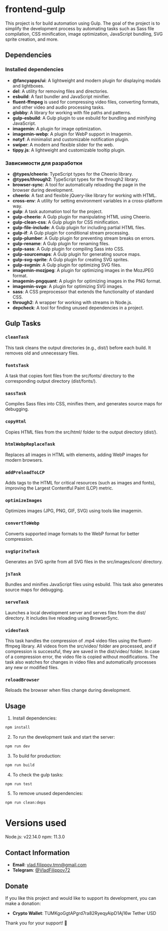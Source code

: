 # frontend-gulp

This project is for build automation using Gulp. The goal of the project is to simplify the development process by
automating tasks such as Sass file compilation, CSS minification, image optimization, JavaScript bundling, SVG sprite
creation, and more.

## Dependencies

### Installed dependencies

- **@fancyapps/ui**: A lightweight and modern plugin for displaying modals and lightboxes.
- **del**: A utility for removing files and directories.
- **esbuild**: A fast bundler and JavaScript minifier.
- **fluent-ffmpeg** is used for compressing video files, converting formats, and other video and audio processing tasks.
- **globby**: A library for working with file paths and patterns.
- **gulp-esbuild**: A Gulp plugin to use esbuild for bundling and minifying JavaScript.
- **imagemin**: A plugin for image optimization.
- **imagemin-webp**: A plugin for WebP support in Imagemin.
- **notyf**: A minimalist and customizable notification plugin.
- **swiper**: A modern and flexible slider for the web.
- **tippy.js**: A lightweight and customizable tooltip plugin.

### Зависимости для разработки

- **@types/cheerio**: TypeScript types for the Cheerio library.
- **@types/through2**: TypeScript types for the through2 library.
- **browser-sync**: A tool for automatically reloading the page in the browser during development.
- **cheerio**: A fast and flexible jQuery-like library for working with HTML.
- **cross-env**: A utility for setting environment variables in a cross-platform way.
- **gulp**: A task automation tool for the project.
- **gulp-cheerio**: A Gulp plugin for manipulating HTML using Cheerio.
- **gulp-clean-css**: A Gulp plugin for CSS minification.
- **gulp-file-include**: A Gulp plugin for including partial HTML files.
- **gulp-if**: A Gulp plugin for conditional stream processing.
- **gulp-plumber**: A Gulp plugin for preventing stream breaks on errors.
- **gulp-rename**: A Gulp plugin for renaming files.
- **gulp-sass**: A Gulp plugin for compiling Sass into CSS.
- **gulp-sourcemaps**: A Gulp plugin for generating source maps.
- **gulp-svg-sprite**: A Gulp plugin for creating SVG sprites.
- **gulp-svgmin**: A Gulp plugin for optimizing SVG files.
- **imagemin-mozjpeg**: A plugin for optimizing images in the MozJPEG format.
- **imagemin-pngquant**: A plugin for optimizing images in the PNG format.
- **imagemin-svgo**: A plugin for optimizing SVG images.
- **sass**: A CSS preprocessor that extends the functionality of standard CSS.
- **through2**: A wrapper for working with streams in Node.js.
- **depcheck**: A tool for finding unused dependencies in a project.

## Gulp Tasks

### `cleanTask`

This task cleans the output directories (e.g., dist/) before each build. It removes old and unnecessary files.

### `fontsTask`

A task that copies font files from the src/fonts/ directory to the corresponding output directory (dist/fonts/).

### `sassTask`

Compiles Sass files into CSS, minifies them, and generates source maps for debugging.

### `copyHtml`

Copies HTML files from the src/html/ folder to the output directory (dist/).

### `htmlWebpReplaceTask`

Replaces all images in HTML with <picture> elements, adding WebP images for modern browsers.

### `addPreloadToLCP`

Adds <link rel="preload"> tags to the HTML for critical resources (such as images and fonts), improving the Largest
Contentful Paint (LCP) metric.

### `optimizeImages`

Optimizes images (JPG, PNG, GIF, SVG) using tools like imagemin.

### `convertToWebp`

Converts supported image formats to the WebP format for better compression.

### `svgSpriteTask`

Generates an SVG sprite from all SVG files in the src/images/icon/ directory.

### `jsTask`

Bundles and minifies JavaScript files using esbuild. This task also generates source maps for debugging.

### `serveTask`

Launches a local development server and serves files from the dist/ directory. It includes live reloading using
BrowserSync.

### `videoTask`

This task handles the compression of .mp4 video files using the fluent-ffmpeg library. All videos from the src/video/
folder are processed, and if compression is successful, they are saved in the dist/video/ folder. In case of a
compression error, the video file is copied without modifications. The task also watches for changes in video files and
automatically processes any new or modified files.

### `reloadBrowser`

Reloads the browser when files change during development.

## Usage

1. Install dependencies:

```bash
npm install
```

2. To run the development task and start the server:

```bash
npm run dev
```

3. To build for production:

```bash
npm run build
```

4. To check the gulp tasks:

```bash
npm run test 
```

5. To remove unused dependencies:

```bash
npm run clean:deps 
```

# Versions used

Node.js: v22.14.0
npm: 11.3.0

## Contact Information

- **Email**: [vlad.filippov.tmn@gmail.com](mailto:vlad.filippov.tmn@gmail.com)
- **Telegram**: [@VladFilippov72](https://t.me/VladFilippov72)

## Donate

If you like this project and would like to support its development, you can make a donation:

- **Crypto Wallet**: TUMKgoGgtAPgrd7ra82RyeqyAipD1Aj16w
  Tether USD

Thank you for your support! 🙏